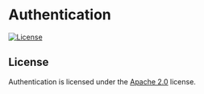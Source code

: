# Authentication

[![License](https://img.shields.io/github/license/LXGaming/Authentication?label=License&cacheSeconds=86400)](https://github.com/LXGaming/Authentication/blob/master/LICENSE)

## License
Authentication is licensed under the [Apache 2.0](https://github.com/LXGaming/Authentication/blob/master/LICENSE) license.